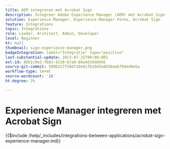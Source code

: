 ```yaml
---
title: AEM integreren met Acrobat Sign
description: Integreer Adobe Experience Manager (AEM) met Acrobat Sign om het verzenden van documenten ter ondertekening te stroomlijnen.
solution: Experience Manager, Experience Manager Forms, Acrobat Sign
feature: Integrations
topic: Integrations
role: Leader, Architect, Admin, Developer
level: Beginner
kt: null
thumbnail: sign-experience-manager.png
badgeIntegration: label="Integratie" type="positive"
last-substantial-update: 2023-07-31T00:00:00Z
exl-id: 8051c9e3-fb83-4210-b7a0-89a4d19dd456
source-git-commit: 509b227f360718e81fb19d3a4d30aebf9de49e5a
workflow-type: tm+mt
source-wordcount: '26'
ht-degree: 3%

---
```


# Experience Manager integreren met Acrobat Sign

{{$include /help/_includes/integrations-between-applications/acrobat-sign-experience-manager.md}}
